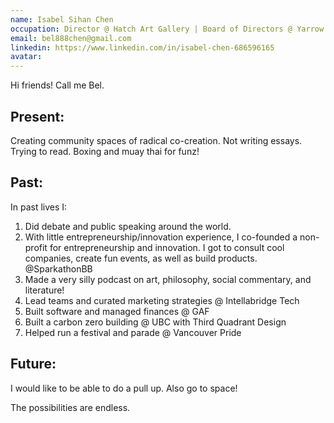 ```yaml
---
name: Isabel Sihan Chen
occupation: Director @ Hatch Art Gallery | Board of Directors @ Yarrow Intergenerational Society for Justice
email: bel888chen@gmail.com
linkedin: https://www.linkedin.com/in/isabel-chen-686596165
avatar:
---
```


Hi friends! Call me Bel.

## Present:

Creating community spaces of radical co-creation. Not writing essays. Trying to read. Boxing and muay thai for funz!

## Past:

In past lives I:

1. Did debate and public speaking around the world.
2. With little entrepreneurship/innovation experience, I co-founded a non-profit for entrepreneurship and innovation. I got to consult cool companies, create fun events, as well as build products. @SparkathonBB
3. Made a very silly podcast on art, philosophy, social commentary, and literature!
4. Lead teams and curated marketing strategies @ Intellabridge Tech
5. Built software and managed finances @ GAF
6. Built a carbon zero building @ UBC with Third Quadrant Design
7. Helped run a festival and parade @ Vancouver Pride

## Future:

I would like to be able to do a pull up. Also go to space!

The possibilities are endless.
